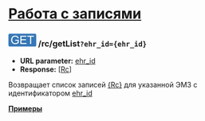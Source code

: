 [Работа с записями](../index.md)
===============================

### ![GET](../../../img/get.png) /rc/getList`?ehr_id={ehr_id}`
* **URL parameter:** [ehr_id](../../../types/types.md#rc)
* **Response:** [[Rc](../../../types/types.md#rc)]

Возвращает список записей [{Rc}](../../../types/types.md#rc) для указанной ЭМЗ c идентификатором [ehr_id](../../../types/types.md#rc)

**[Примеры](examples/getList.md)**